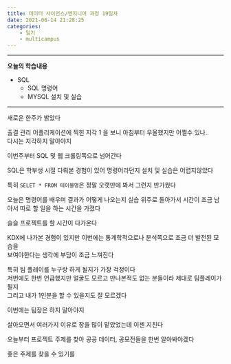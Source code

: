```yaml
---
title: 데이터 사이언스/엔지니어 과정 19일차
date: 2021-06-14 21:28:25
categories:
    - 일기
    - multicampus
---
```

___
**오늘의 학습내용**
- SQL
    - SQL 명령어
    - MYSQL 설치 및 실습
___
새로운 한주가 밝았다  

출결 관리 어플리케이션에 찍힌 지각 1 을 보니 아침부터 우울했지만 어쩔수 있나..  
다시는 지각하지 말아야지  

이번주부터 SQL 및 웹 크롤링쪽으로 넘어간다  

SQL은 학부생 시절 다뤄본 경험이 있어 명령어라던지 설치 및 실습은 어렵지않았다  

특히 `SELET * FROM 테이블명`은 정말 오랫만에 봐서 그런지 반가웠다  

오늘은 명령어를 배우며 결과가 어떻게 나오는지 실습 위주로 돌아가서 시간이 조금 남아서
따로 할 일을 하는 시간을 가졌다  

슬슬 프로젝트를 할 시간이 다가온다

KDX에 나가본 경험이 있지만 이번에는 통계학적으로나 분석쪽으로 조금 더 발전된 모습을  
보여야한다는 생각에 부담이 조금 느껴진다

특히 팀 플레이를 누구랑 하게 될지가 가장 걱정이다  
저번에도 한번 언급했지만 얼굴도 모르고 만나본적도 없는 분들이라 제대로 팀플레이가 될지  
그리고 내가 1인분을 할 수 있을지도 잘 모르겠다  

이번에는 팀장은 하지 말아야지  

살아오면서 여러가지 이유로 장을 많이 맡았었는데 이젠 지친다  

오늘부터 프로젝트 주제를 찾아 공공 데이터, 공모전들을 한번 알아봐야겠다  

좋은 주제를 찾을 수 있기를